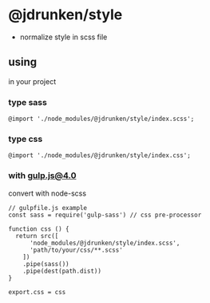 # @jdrunken/style
- normalize style in scss file

## using
in your project

### type sass

```
@import './node_modules/@jdrunken/style/index.scss';
```

### type css
```
@import './node_modules/@jdrunken/style/index.css';
```

### with gulp.js@4.0

convert with node-scss

```
// gulpfile.js example
const sass = require('gulp-sass') // css pre-processor

function css () {
  return src([
      'node_modules/@jdrunken/style/index.scss',
      'path/to/your/css/**.scss'
    ])
    .pipe(sass())
    .pipe(dest(path.dist))
}

export.css = css
```
